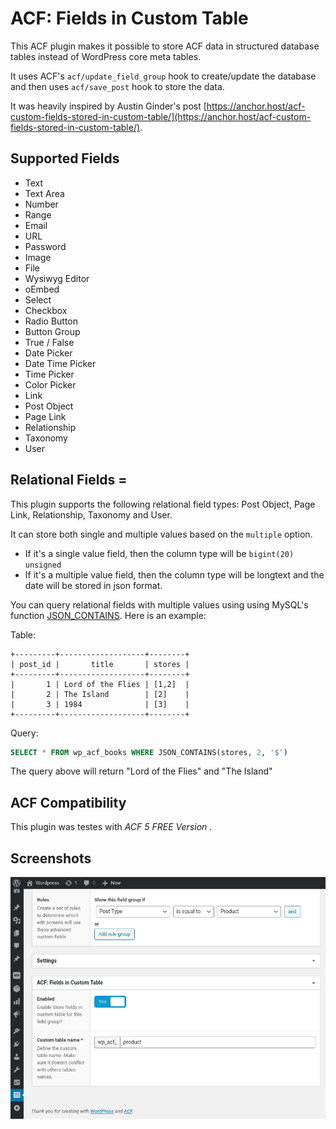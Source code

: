 # ACF: Fields in Custom Table

This ACF plugin makes it possible to store ACF data in structured database tables instead of WordPress core meta tables.

It uses ACF's `acf/update_field_group` hook to create/update the database and then uses `acf/save_post` hook to store the data.

It was heavily inspired by Austin Ginder's post [https://anchor.host/acf-custom-fields-stored-in-custom-table/](https://anchor.host/acf-custom-fields-stored-in-custom-table/).


## Supported Fields

- Text
- Text Area
- Number
- Range
- Email
- URL
- Password
- Image
- File
- Wysiwyg Editor
- oEmbed
- Select
- Checkbox
- Radio Button
- Button Group
- True / False
- Date Picker
- Date Time Picker
- Time Picker
- Color Picker
- Link
- Post Object
- Page Link
- Relationship
- Taxonomy
- User

## Relational Fields =

This plugin supports the following relational field types: Post Object, Page Link, Relationship, Taxonomy and User.

It can store both single and multiple values based on the `multiple` option.

* If it's a single value field, then the column type will be `bigint(20) unsigned`
* If it's a multiple value field, then the column type will be longtext and the date will be stored in json format.

You can query relational fields with multiple values using using MySQL's function [JSON_CONTAINS](https://dev.mysql.com/doc/refman/5.7/en/json-search-functions.html#function_json-contains).
Here is an example:

Table:

```
+---------+-------------------+--------+
| post_id |       title       | stores |
+---------+-------------------+--------+
|       1 | Lord of the Flies | [1,2]  |
|       2 | The Island        | [2]    |
|       3 | 1984              | [3]    |
+---------+-------------------+--------+
```

Query:

```sql
SELECT * FROM wp_acf_books WHERE JSON_CONTAINS(stores, 2, '$')
```

The query above will return "Lord of the Flies" and "The Island"

## ACF Compatibility

This plugin was testes with *ACF 5 FREE Version* .

## Screenshots

![01](.wordpress-org/screenshot-1.png)
